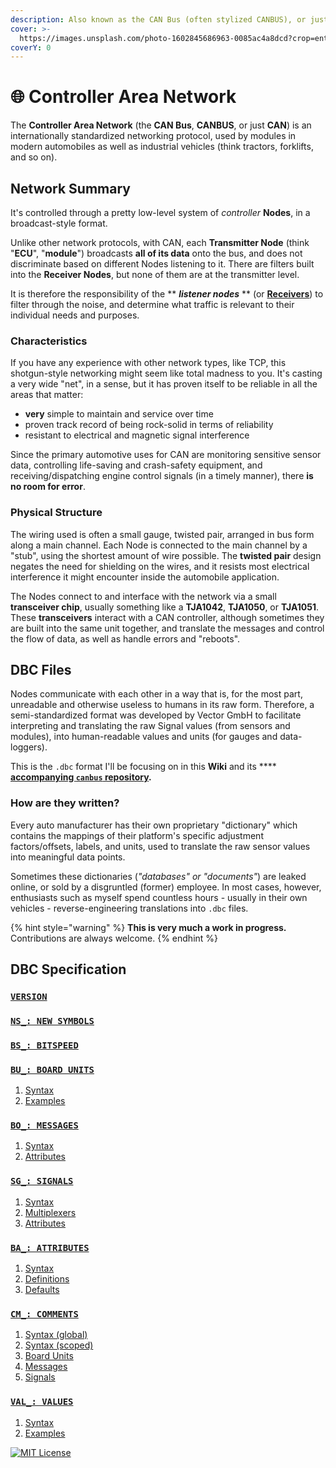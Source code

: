 ```yaml
---
description: Also known as the CAN Bus (often stylized CANBUS), or just CAN.
cover: >-
  https://images.unsplash.com/photo-1602845686963-0085ac4a8dcd?crop=entropy&cs=srgb&fm=jpg&ixid=MnwxOTcwMjR8MHwxfHNlYXJjaHwxfHxjYW5idXN8ZW58MHx8fHwxNjQ1NTI0MTY0&ixlib=rb-1.2.1&q=85
coverY: 0
---
```


# 🌐 Controller Area Network

The **Controller Area Network** (the **CAN Bus**, **CANBUS**, or just **CAN**) is an internationally standardized networking protocol, used by modules in modern automobiles as well as industrial vehicles (think tractors, forklifts, and so on).&#x20;

## Network Summary

It's controlled through a pretty low-level system of _controller_ **Nodes**, in a broadcast-style format.

Unlike other network protocols, with CAN, each **Transmitter Node** (think "**ECU**", "**module**") broadcasts **all of its data** onto the bus, and does not discriminate based on different Nodes listening to it. There are filters built into the **Receiver Nodes**, but none of them are at the transmitter level.&#x20;

It is therefore the responsibility of the ** **_**listener nodes**_** ** (or [**Receivers**](dbc/signals.md#breakdown-of-terms-and-types)) to filter through the noise, and determine what traffic is relevant to their individual needs and purposes.&#x20;

### Characteristics

If you have any experience with other network types, like TCP, this shotgun-style networking might seem like total madness to you.  It's casting a very wide "net", in a sense, but it has proven itself to be reliable in all the areas that matter:

* **very** simple to maintain and service over time
* proven track record of being rock-solid in terms of reliability
* resistant to electrical and magnetic signal interference

Since the primary automotive uses for CAN are monitoring sensitive sensor data, controlling life-saving and crash-safety equipment, and receiving/dispatching engine control signals (in a timely manner), there **is no room for error**.&#x20;

### Physical Structure

The wiring used is often a small gauge, twisted pair, arranged in bus form along a main channel. Each Node is connected to the main channel by a "stub", using the shortest amount of wire possible. The **twisted pair** design negates the need for shielding on the wires, and it resists most electrical interference it might encounter inside the automobile application.

The Nodes connect to and interface with the network via a small **transceiver chip**, usually something like a **TJA1042**, **TJA1050**, or **TJA1051**. These **transceivers** interact with a CAN controller, although sometimes they are built into the same unit together, and translate the messages and control the flow of data, as well as handle errors and "reboots".

## DBC Files

Nodes communicate with each other in a way that is, for the most part, unreadable and otherwise useless to humans in its raw form. Therefore, a semi-standardized format was developed by Vector GmbH to facilitate interpreting and translating the raw Signal values (from sensors and modules), into human-readable values and units (for gauges and data-loggers).

This is the `.dbc` format I'll be focusing on in this **Wiki** and its **** [**accompanying `canbus` repository**](https://github.com/nberlette/canbus)**.**

### How are they written?

Every auto manufacturer has their own proprietary "dictionary" which contains the mappings of their platform's specific adjustment factors/offsets, labels, and units, used to translate the raw sensor values into meaningful data points.

Sometimes these dictionaries (_"databases" or "documents"_) are leaked online, or sold by a disgruntled (former) employee. In most cases, however, enthusiasts such as myself spend countless hours - usually in their own vehicles - reverse-engineering translations into `.dbc` files.

{% hint style="warning" %}
**This is very much a work in progress.** Contributions are always welcome.
{% endhint %}

## DBC Specification

### [ **`VERSION`** ](dbc/version.md)

### [ **`NS_: NEW SYMBOLS`** ](dbc/new-symbols.md)

### [ **`BS_: BITSPEED`** ](dbc/new-symbols.md)

### [ **`BU_: BOARD UNITS`** ](dbc/board-units.md)

1. [Syntax](dbc/board-units.md#syntax)
2. [Examples](dbc/board-units.md#examples)

### [ **`BO_: MESSAGES`** ](dbc/messages.md)

1. [Syntax](dbc/messages.md#syntax)
2. [Attributes](dbc/messages.md#attributes)

### [ **`SG_: SIGNALS`** ](dbc/signals.md)

1. [Syntax](dbc/signals.md#syntax)
2. [Multiplexers](dbc/signals.md#multiplexers)
3. [Attributes](dbc/signals.md#attributes)

### [ **`BA_: ATTRIBUTES`** ](dbc/attributes.md)

1. [Syntax](dbc/attributes.md#syntax)
2. [Definitions](dbc/attributes.md#attribute-definitions-ba\_def\_)
3. [Defaults](dbc/attributes.md#attribute-defaults-ba\_def\_def\_)

### [ `CM_: COMMENTS` ](dbc/comments.md)

1. [Syntax (global)](dbc/comments.md#syntax-global)
2. [Syntax (scoped)](dbc/comments.md#syntax-scoped)
3. [Board Units](dbc/comments.md#board-unit)
4. [Messages](dbc/comments.md#message)
5. [Signals](dbc/comments.md#signal)

### [ **`VAL_: VALUES`** ](dbc/values.md)

1. [Syntax](dbc/values.md#syntax)
2. [Examples](dbc/values.md#examples)

[![MIT License](https://img.shields.io/badge/-MIT-blue.svg?style=for-the-badge)](https://github.com/nberlette/canbus/raw/main/license.md)
